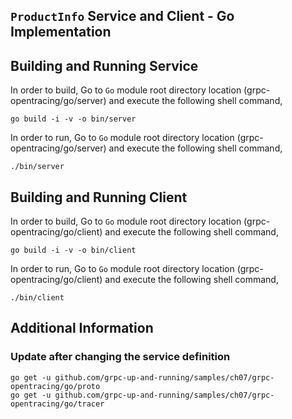 ## ``ProductInfo`` Service and Client - Go Implementation

## Building and Running Service

In order to build, Go to ``Go`` module root directory location (grpc-opentracing/go/server) and execute the following
 shell command,
```
go build -i -v -o bin/server
```

In order to run, Go to ``Go`` module root directory location (grpc-opentracing/go/server) and execute the following
shell command,

```
./bin/server
```

## Building and Running Client   

In order to build, Go to ``Go`` module root directory location (grpc-opentracing/go/client) and execute the following
 shell command,
```
go build -i -v -o bin/client
```

In order to run, Go to ``Go`` module root directory location (grpc-opentracing/go/client) and execute the following
shell command,

```
./bin/client
```

## Additional Information

### Update after changing the service definition

```shell script 
go get -u github.com/grpc-up-and-running/samples/ch07/grpc-opentracing/go/proto
go get -u github.com/grpc-up-and-running/samples/ch07/grpc-opentracing/go/tracer
```
